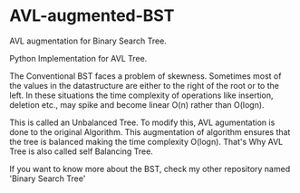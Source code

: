 # AVL-augmented-BST
AVL augmentation for Binary Search Tree.

Python Implementation for AVL Tree.

The Conventional BST faces a problem of skewness. Sometimes most of the values in the datastructure are either to the right of the root or to the left. In these situations the time complexity of operations like insertion, deletion etc., may spike and become linear O(n) rather than O(logn).

This is called an Unbalanced Tree. To modify this, AVL agumentation is done to the original Algorithm. This augmentation of algorithm ensures that the tree is balanced making the time complexity O(logn). That's Why AVL Tree is also called self Balancing Tree.

If you want to know more about the BST, check my other repository named 'Binary Search Tree'
